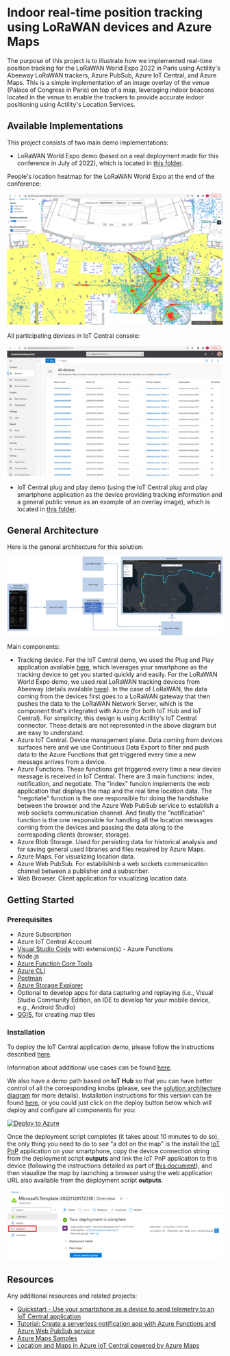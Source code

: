 # Indoor real-time position tracking using LoRaWAN devices and Azure Maps

The purpose of this project is to illustrate how we implemented real-time position tracking for the LoRaWAN World Expo 2022 in Paris using Actility's Abeeway LoRaWAN trackers, Azure PubSub, Azure IoT Central, and Azure Maps. This is a simple implementation of an image overlay of the venue (Palace of Congress in Paris) on top of a map, leveraging indoor beacons located in the venue to enable the trackers to provide accurate indoor positioning using Actility's Location Services.

## Available Implementations

This project consists of two main demo implementations:

* LoRaWAN World Expo demo (based on a real deployment made for this conference in July of 2022), which is located in [this folder](src/realtime-azuremaps-update-lwe).

People's location heatmap for the LoRaWAN World Expo at the end of the conference:

![](images/lwe_heatmap.png)

All participating devices in IoT Central console:

![](images/lwe_iotc_alldevices.png)

* IoT Central plug and play demo (using the IoT Central plug and play smartphone application as the device providing tracking information and a general public venue as an example of an overlay image), which is located in [this folder](src/realtime-azuremaps-update-iotcentraldemo).

## General Architecture

Here is the general architecture for this solution:

![](images/IndoorRealTimePositionTracking_AzureMaps_IoTCentral.png)

Main components:

* Tracking device. For the IoT Central demo, we used the Plug and Play application available [here](https://docs.microsoft.com/en-us/azure/iot-fundamentals/iot-phone-app-how-to), which leverages your smartphone as the tracking device to get you started quickly and easily. For the LoRaWAN World Expo demo, we used real LoRaWAN tracking devices from Abeeway (details available [here](https://www.abeeway.com/smart-badge/)). In the case of LoRaWAN, the data coming from the devices first goes to a LoRaWAN gateway that then pushes the data to the LoRaWAN Network Server, which is the component that's integrated with Azure (for both IoT Hub and IoT Central). For simplicity, this design is using Actility's IoT Central connector. These details are not represented in the above diagram but are easy to understand.
* Azure IoT Central. Device management plane. Data coming from devices surfaces here and we use Continuous Data Export to filter and push data to the Azure Functions that get triggered every time a new message arrives from a device.
* Azure Functions. These functions get triggered every time a new device message is received in IoT Central. There are 3 main functions: index, notification, and negotiate. The "index" funcion implements the web application that displays the map and the real time location data. The "negotiate" function is the one responsible for doing the handshake between the browser and the Azure Web PubSub service to establish a web sockets communication channel. And finally the "notification" function is the one responsible for handling all the location messages coming from the devices and passing the data along to the correspoding clients (browser, storage).
* Azure Blob Storage. Used for persisting data for historical analysis and for saving general used libraries and files required by Azure Maps.
* Azure Maps. For visualizing location data.
* Azure Web PubSub. For establishinb a web sockets communication channel between a publisher and a subscriber.
* Web Browser. Client application for visualizing location data.

## Getting Started

### Prerequisites

- Azure Subscription
- Azure IoT Central Account
- [Visual Studio Code](https://code.visualstudio.com/) with extension(s) - Azure Functions
- Node.js
- [Azure Function Core Tools](https://github.com/Azure/azure-functions-core-tools#installing)
- [Azure CLI](https://docs.microsoft.com/en-us/cli/azure/)
- [Postman](https://www.postman.com/downloads/)
- [Azure Storage Explorer](https://azure.microsoft.com/en-us/features/storage-explorer/)
- Optional to develop apps for data capturing and replaying (i.e., Visual Studio Community Edition, an IDE to develop for your mobile device, e.g., Android Studio)
- [QGIS](https://qgis.org/en/site/), for creating map tiles

### Installation

To deploy the IoT Central application demo, please follow the instructions described [here](docs/Indoor%20real-time%20position%20tracking%20using%20Azure%20Maps%20and%20IoT%20Central%20-%20Deployment%20Instructions.pdf).

Information about additional use cases can be found [here](docs/Azure-Maps-IoT-Central-Demo.pdf).

We also have a demo path based on <strong>IoT Hub</strong> so that you can have better control of all the corresponding knobs (please, see the [solution architecture diagram](docs/Azure-Maps-RealTime-Tracking-Demo-Architecture.pdf) for more details). Installation instructions for this version can be found [here](docs/Indoor%20real-time%20position%20tracking%20using%20Azure%20Maps%20and%20IoT%20Hub%20-%20Deployment%20Instructions.pdf), or you could just click on the deploy button below which will deploy and configure all components for you:

[![Deploy to Azure](https://aka.ms/deploytoazurebutton)](https://portal.azure.com/#create/Microsoft.Template/uri/https%3A%2F%2Fraw.githubusercontent.com%2FAzure-Samples%2Fazuremaps-indoor-realtime-position-tracking%2Fmain%2Fdeploy%2Fmain.json)

Once the deployment script completes (it takes about 10 minutes to do so), the only thing you need to do to see "a dot on the map" is the install the [IoT PnP](https://learn.microsoft.com/en-us/azure/iot-fundamentals/iot-phone-app-how-to) application on your smartphone, copy the device connection string from the deployment script <strong>outputs</strong> and link the IoT PnP application to this device (following the instructions detailed as part of [this document]((docs/Indoor%20real-time%20position%20tracking%20using%20Azure%20Maps%20and%20IoT%20Hub%20-%20Deployment%20Instructions.pdf))), and then viaualize the map by launching a browser using the web application URL also available from the deployment script <strong>outputs</strong>.

![](images/postdeployment_script_outputs.png)

## Resources

Any additional resources and related projects:

- [Quickstart - Use your smartphone as a device to send telemetry to an IoT Central application](https://docs.microsoft.com/en-us/azure/iot-central/core/quick-deploy-iot-central)
- [Tutorial: Create a serverless notification app with Azure Functions and Azure Web PubSub service](https://docs.microsoft.com/en-us/azure/azure-web-pubsub/tutorial-serverless-notification?tabs=javascript)
- [Azure Maps Samples](https://samples.azuremaps.com/)
- [Location and Maps in Azure IoT Central powered by Azure Maps](https://azure.microsoft.com/en-us/blog/location-and-maps-in-azure-iot-central-powered-by-azure-maps/)
